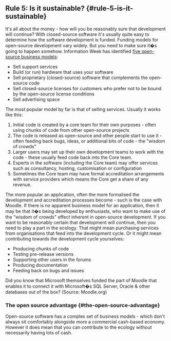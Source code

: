 ## Rule 5: Is it sustainable? {#rule-5-is-it-sustainable}

It's all about the money - how will you be reasonably sure that development will continue? With closed-source software it's usually quite easy to determine how the software development is funded. Funding models for open-source development vary widely. But you need to make sure it�s going to happen somehow. Information Week has identified [five open-source business models](http://www.informationweek.com/blog/main/archives/2008/01/the_five_open_s.html):

*   Sell support services
*   Build (or run) hardware that uses your software
*   Sell proprietary (closed-source) software that complements the open-source code
*   Sell closed-source licenses for customers who prefer not to be bound by the open-source license conditions
*   Sell advertising space

The most popular model by far is that of selling services. Usually it works like this:

1.  Initial code is created by a core team for their own purposes - often using chunks of code from other open-source projects
2.  The code is released as open-source and other people start to use it - often feeding back bugs, ideas, or additional bits of code - the "wisdom of crowds"
3.  Larger users may set up their own development teams to work with the code - these usually feed code back into the Core team.
4.  Experts in the software (including the Core team) may offer services such as consultancy, hosting, customisation or configuration
5.  Sometimes the Core team may have formal accreditation arrangements with service providers which means the Core get a share of any revenue.

The more popular an application, often the more formalised the development and accreditation processes become - such is the case with Moodle. If there is no apparent business model for an application, then it may be that it�s being developed by enthusiasts, who want to make use of the "wisdom of crowds" effect inherent in open-source development. If you want to be reasonably certain that development will continue, then you need to play a part in the ecology. That might mean purchasing services from organisations that feed into the development cycle. Or it might mean contributing towards the development cycle yourselves:

*   Producing chunks of code
*   Testing pre-release versions
*   Supporting other users in the forums
*   Producing documentation
*   Feeding back on bugs and issues

Did you know that Microsoft themselves funded the part of Moodle that enables it to connect it with Microsoft�s SQL Server, Oracle & other databases out of the box? (Source: Moodle.org)

### The open source advantage {#the-open-source-advantage}

Open-source software has a complex set of business models - which don't always sit comfortably alongside more a commercial cash-based economy. However it does mean that you can contribute to the ecology without necessarily having lots of cash.